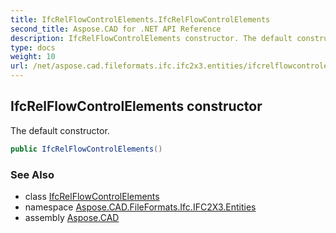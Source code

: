 ```yaml
---
title: IfcRelFlowControlElements.IfcRelFlowControlElements
second_title: Aspose.CAD for .NET API Reference
description: IfcRelFlowControlElements constructor. The default constructor
type: docs
weight: 10
url: /net/aspose.cad.fileformats.ifc.ifc2x3.entities/ifcrelflowcontrolelements/ifcrelflowcontrolelements/
---
```

## IfcRelFlowControlElements constructor

The default constructor.

```csharp
public IfcRelFlowControlElements()
```

### See Also

* class [IfcRelFlowControlElements](../)
* namespace [Aspose.CAD.FileFormats.Ifc.IFC2X3.Entities](../../ifcrelflowcontrolelements/)
* assembly [Aspose.CAD](../../../)


